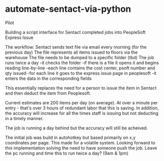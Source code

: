 # automate-sentact-via-python
Pilot

Building a script interface for Sentact completed jobs into PeopleSoft Express Issue

The workflow:
Sentact sends text file via email every morning (for the previous day)
The file represents all items issued to floors via the warehouse
The file needs to be dumped to a specific folder (tbd)
The job runs twice a day
  -it checks the folder
  -if there is a file it opens it and begins reading line-by-line
  -each line contains the cost center, psoft number and qty issued
  -for each line it goes to the express issue page in peoplesoft
  -it enters the data in the corresponding fields

This essentially replaces the need for a person to issue the item in Sentact and then deduct the item from Peoplesoft.

Current estimates are 200 items per day (on average). 
At over a minute per entry - that's over 3 hours of redundant labor that this is saving.
In addition, the accuracy will increase for all the times staff is issuing but not deducting in a timely manner.

The job is running a day behind but the accuracy will still be acheived.

The initial job was build in autohotkey but based primarily on x,y coordinates per page.
This made for a volatile system. 
Looking forward to this implementation solving the need to have someone push the job.
Leave the pc running and time this to run twice a day? (9am & 1pm)
